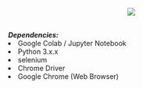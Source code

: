<p align="center">
  <img src="https://i.ibb.co/NspydF8/Whats-App-Image-2020-10-29-at-12-07-33-PM.jpg">
</p>


<br>
<b><i>Dependencies:</i></b>
<li>Google Colab / Jupyter Notebook</li>
<li>Python 3.x.x</li>
<li>selenium</li>
<li>Chrome Driver</li>
<li>Google Chrome (Web Browser)</li>

